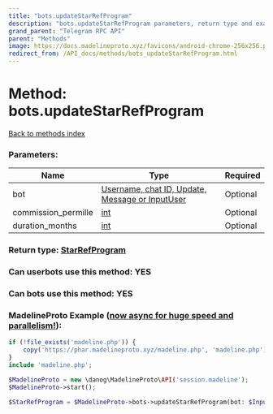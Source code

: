 ```yaml
---
title: "bots.updateStarRefProgram"
description: "bots.updateStarRefProgram parameters, return type and example"
grand_parent: "Telegram RPC API"
parent: "Methods"
image: https://docs.madelineproto.xyz/favicons/android-chrome-256x256.png
redirect_from: /API_docs/methods/bots_updateStarRefProgram.html
---
```

# Method: bots.updateStarRefProgram
[Back to methods index](index.html)



### Parameters:

| Name     |    Type       | Required |
|----------|---------------|----------|
|bot|[Username, chat ID, Update, Message or InputUser](/API_docs/types/InputUser.html) | Optional|
|commission\_permille|[int](/API_docs/types/int.html) | Optional|
|duration\_months|[int](/API_docs/types/int.html) | Optional|


### Return type: [StarRefProgram](/API_docs/types/StarRefProgram.html)

### Can userbots use this method: **YES**

### Can bots use this method: **YES**


### MadelineProto Example ([now async for huge speed and parallelism!](https://docs.madelineproto.xyz/docs/ASYNC.html)):


```php
if (!file_exists('madeline.php')) {
    copy('https://phar.madelineproto.xyz/madeline.php', 'madeline.php');
}
include 'madeline.php';

$MadelineProto = new \danog\MadelineProto\API('session.madeline');
$MadelineProto->start();

$StarRefProgram = $MadelineProto->bots->updateStarRefProgram(bot: $InputUser, commission_permille: $int, duration_months: $int, );
```

